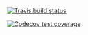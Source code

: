  <!-- badges: start -->
  [![Travis build status](https://travis-ci.org/edwardsung63/stat302package.svg?branch=master)](https://travis-ci.com/edwardsung63/stat302package)
  <!-- badges: end -->


<!-- badges: start -->
  [![Codecov test coverage](https://codecov.io/gh/edwardsung63/stat302package/branch/master/graph/badge.svg)](https://codecov.io/gh/edwardsung63/stat302package?branch=master)
  <!-- badges: end -->

